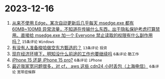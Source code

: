 # 2023-12-16

1. [从来不使用 Edge，某次自动更新后几乎每天 msedge.exe 都有 60MB~100MB 异常流量，不知道在传输什么东西，出于隐私保护考虑打算禁用。直接给 msedge.exe 加一个 Everyone 禁止读取的权限有什么副作用吗？](https://www.v2ex.com/t/1000852) `15条评论` `Windows`
1. [有没有人准备梭哈做空东方甄选的？](https://www.v2ex.com/t/1000853) `13条评论` `投资`
1. [现在经济环境下，明知没什么前途的工作也要继续吗](https://www.v2ex.com/t/1000870) `6条评论` `酷工作`
1. [iPhone 15 还是 iPhone 15 pro?](https://www.v2ex.com/t/1000856) `6条评论` `iPhone`
1. [最近我家宽问题很多，对 cf， aws 这些 cdn24 小时丢包（上海电信）](https://www.v2ex.com/t/1000854) `6条评论` `宽带症候群`
